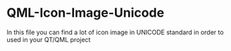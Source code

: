 # QML-Icon-Image-Unicode
In this file you can find a lot of icon image in UNICODE standard in order to used in your QT/QML project
